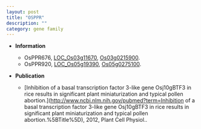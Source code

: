 ```yaml
---
layout: post
title: "OSPPR"
description: ""
category: gene family
---
```


* **Information**  
    + OsPPR676, [LOC_Os03g11670](http://rice.plantbiology.msu.edu/cgi-bin/ORF_infopage.cgi?orf=LOC_Os03g11670), [Os03g0215900](http://rapdb.dna.affrc.go.jp/viewer/gbrowse_details/irgsp1?name=Os03g0215900).
    + OsPPR920, [LOC_Os05g19390](http://rice.plantbiology.msu.edu/cgi-bin/ORF_infopage.cgi?orf=LOC_Os05g19390), [Os05g0275100](http://rapdb.dna.affrc.go.jp/viewer/gbrowse_details/irgsp1?name=Os05g0275100).

* **Publication**  
    + [Inhibition of a basal transcription factor 3-like gene Osj10gBTF3 in rice results in significant plant miniaturization and typical pollen abortion.](http://www.ncbi.nlm.nih.gov/pubmed?term=Inhibition of a basal transcription factor 3-like gene Osj10gBTF3 in rice results in significant plant miniaturization and typical pollen abortion.%5BTitle%5D), 2012, Plant Cell Physiol..


